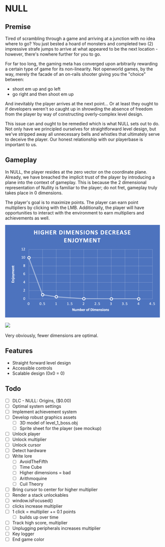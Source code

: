 # NULL
## Premise
Tired of scrambling through a game and arriving at a junction with no idea where to go?  You just bested a hoard of monsters and completed two (2) impressive strafe jumps to arrive at what appeared to be the next location - however, there's nowhere further for you to go.  

For far too long, the gaming meta has converged upon arbitrarily rewarding a certain type of game for its non-linearity.  Not openworld games, by the way, merely the facade of an on-rails shooter giving you the "choice" between:
 - shoot em up and go left
 - go right and then shoot em up

 And inevitably the player arrives at the next point... Or at least they ought to if developers weren't so caught up in shrowding the absence of freedom from the player by way of constructing overly-complex level design.  

 This issue can and ought to be remedied which is what NULL sets out to do.  Not only have we principled ourselves for straightforward level design, but we've stripped away all unnecessary bells and whistles that ultimately serve to deceive the player. Our honest relationship with our playerbase is important to us.  

## Gameplay

In NULL, the player resides at the zero vector on the coordinate plane.  Already, we have breached the implicit trust of the player by introducing a plane into the context of gameplay.  This is because the 2 dimensional representation of Nullity is familiar to the player; do not fret, gameplay truly takes place in 0 dimensions.

The player's goal is to maximize points.  The player can earn point multipliers by clicking with the LMB.  Additionally, the player will have opportunities to interact with the environment to earn multipliers and achievements as well.

![readme1.png](readme1.png)

![](https://upload.wikimedia.org/wikipedia/commons/thumb/4/45/Dimension_levels.svg/400px-Dimension_levels.svg.png)

Very obviously, fewer dimensions are optimal.  

## Features
- Straight forward level design
- Accessible controls
- Scalable design (0x0 = 0)

## Todo
- [ ] DLC - NULL: Origins, ($0.00)
- [ ] Optimal system settings
- [ ] Implement achievement system
- [ ] Develop robust graphics assets
    - [ ] 3D model of level_1_boss.obj
    - [ ] Sprite sheet for the player (see mockup)
- [ ] Unlock player
- [ ] Unlock multiplier
- [ ] Unlock cursor
- [ ] Detect hardware
- [ ] Write lore
    - [ ] AvoidTheFifth
    - [ ] Time Cube
    - [ ] Higher dimensions = bad
    - [ ] Arithmoquine
    - [ ] Cuil Theory 
- [ ] Bring cursor to center for higher multiplier
- [ ] Render a stack unlockables
- [ ] window.isFocused()
- [ ] clicks increase multiplier
- [ ] 1 click = multiplier += 0.1 points
    - [ ] builds up over time
- [ ] Track high score, multiplier 
- [ ] Unplugging peripherals increases multiplier
- [ ] Key logger
- [ ] End game color 